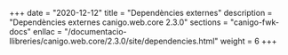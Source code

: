 +++
date        = "2020-12-12"
title       = "Dependències externes"
description = "Dependències externes canigo.web.core 2.3.0"
sections    = "canigo-fwk-docs"
enllac		= "/documentacio-llibreries/canigo.web.core/2.3.0/site/dependencies.html"
weight		= 6
+++
